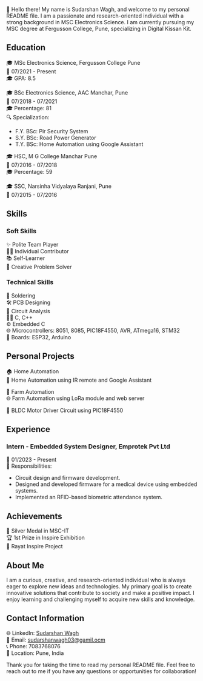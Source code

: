 👋 Hello there! My name is Sudarshan Wagh, and welcome to my personal README file. I am a passionate and research-oriented individual with a strong background in MSC Electronics Science. I am currently pursuing my MSC degree at Fergusson College, Pune, specializing in Digital Kissan Kit.

## Education
🎓 MSc Electronics Science, Fergusson College Pune\
📅 07/2021 - Present\
🎓 GPA: 8.5

🎓 BSc Electronics Science, AAC Manchar, Pune\
📅 07/2018 - 07/2021\
🎓 Percentage: 81\
🔍 Specialization:
   - F.Y. BSc: Pir Security System
   - S.Y. BSc: Road Power Generator
   - T.Y. BSc: Home Automation using Google Assistant

🎓 HSC, M G College Manchar Pune\
📅 07/2016 - 07/2018\
🎓 Percentage: 59

🎓 SSC, Narsinha Vidyalaya Ranjani, Pune\
📅 07/2015 - 07/2016

## Skills
### Soft Skills
✨ Polite Team Player\
🙋‍♂️ Individual Contributor\
📚 Self-Learner\
🎨 Creative Problem Solver

### Technical Skills
🔧 Soldering\
🛠 PCB Designing\
🔌 Circuit Analysis\
👨‍💻 C, C++\
⚙️ Embedded C\
🌐 Microcontrollers: 8051, 8085, PIC18F4550, AVR, ATmega16, STM32\
📡 Boards: ESP32, Arduino

## Personal Projects
🏠 Home Automation\
📝 Home Automation using IR remote and Google Assistant

🌾 Farm Automation\
🌐 Farm Automation using LoRa module and web server

🔌 BLDC Motor Driver Circuit using PIC18F4550

## Experience
### Intern - Embedded System Designer, Emprotek Pvt Ltd
📅 01/2023 - Present\
🏢 Responsibilities:
   - Circuit design and firmware development.
   - Designed and developed firmware for a medical device using embedded systems.
   - Implemented an RFID-based biometric attendance system.

## Achievements
🥈 Silver Medal in MSC-IT\
🏆 1st Prize in Inspire Exhibition\
🔬 Rayat Inspire Project

## About Me
I am a curious, creative, and research-oriented individual who is always eager to explore new ideas and technologies. My primary goal is to create innovative solutions that contribute to society and make a positive impact. I enjoy learning and challenging myself to acquire new skills and knowledge.

## Contact Information
🌐 LinkedIn: [Sudarshan Wagh](https://www.linkedin.com/in/sudarshan-wagh-4a5702247/)\
📧 Email: sudarshanwagh03@gamil.ocm\
📞 Phone: 7083768076\
📍 Location: Pune, India

Thank you for taking the time to read my personal README file. Feel free to reach out to me if you have any questions or opportunities for collaboration!
